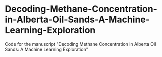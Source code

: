 # Decoding-Methane-Concentration-in-Alberta-Oil-Sands-A-Machine-Learning-Exploration
Code for the manuscript "Decoding Methane Concentration in Alberta Oil Sands: A Machine Learning Exploration"
